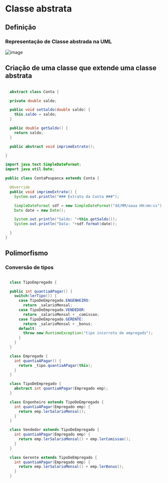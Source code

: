 
# Classe abstrata 

  ## Definição
  ### Representação de Classe abstrada na UML
  ![image](https://user-images.githubusercontent.com/104472203/190886184-a604779b-ea47-4562-8a08-2a062d0da543.png)

  
  ## Criação de uma classe que extende uma classe abstrata
  ```java
  
    abstract class Conta {

    private double saldo;

    public void setSaldo(double saldo) {
      this.saldo = saldo;
    }

    public double getSaldo() {
      return saldo;
    }

    public abstract void imprimeExtrato();

  }
  
  import java.text.SimpleDateFormat;
  import java.util.Date;

  public class ContaPoupanca extends Conta {

    @Override
    public void imprimeExtrato() {
      System.out.println("### Extrato da Conta ###");

      SimpleDateFormat sdf = new SimpleDateFormat("dd/MM/aaaa HH:mm:ss");
      Date date = new Date();

      System.out.println("Saldo: "+this.getSaldo());
      System.out.println("Data: "+sdf.format(date));

    }
  }
  
  ```
  ## Polimorfismo
  ### Conversão de tipos
  ```java
  
    class TipoEmpregado {

    public int quantiaAPagar() {
      switch(lerTipo()) {
        case TipoDeEmpregado.ENGENHEIRO:
          return _salarioMensal;
        case TipoDeEmpregado.VENDEDOR:
          return _salarioMensal + _comissao;
        case TipoDeEmpregado.GERENTE:
          return _salarioMensal + _bonus;
        default:
          throw new RuntimeException("tipo incorreto de empregado");
        }
      }
    }

    class Empregado {
      int quantiaAPagar() {
        return _tipo.quantiaAPagar(this);
      }
    }

    class TipoDeEmpregado {
      abstract int quantiaAPagar(Empregado emp);
    }

    class Engenheiro extends TipoDeEmpregado {
      int quantiaAPagar(Empregado emp) {
        return emp.lerSalarioMensal();
      }
    }

    class Vendedor extends TipoDeEmpregado {
      int quantiaAPagar(Empregado emp) {
        return emp.lerSalarioMensal() + emp.lerComissao();
      }
    }

    class Gerente extends TipoDeEmpregado {
      int quantiaAPagar(Empregado emp) {
        return emp.lerSalarioMensal() + emp.lerBonus();
      }
    }
  
  ```
